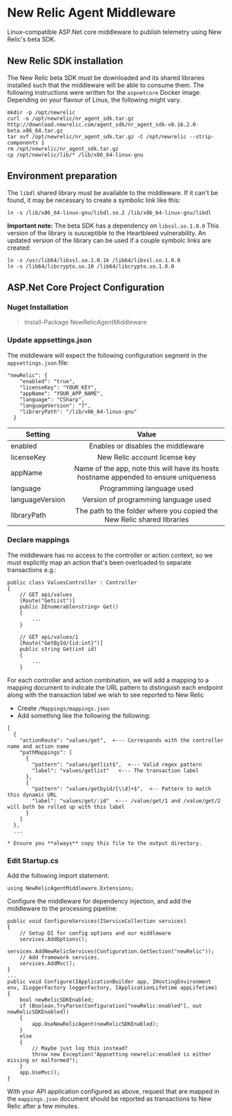# New Relic Agent Middleware
Linux-compatible ASP.Net core middleware to publish telemetry using New Relic's beta SDK.

## New Relic SDK installation

The New Relic beta SDK must be downloaded and its shared libraries installed such that
the middleware will be able to consume them. The following instructions were written for the 
`aspnetcore` Docker image. Depending on your flavour of Linux, the following might vary.

```
mkdir -p /opt/newrelic
curl -o /opt/newrelic/nr_agent_sdk.tar.gz http://download.newrelic.com/agent_sdk/nr_agent_sdk-v0.16.2.0-beta.x86_64.tar.gz
tar xvf /opt/newrelic/nr_agent_sdk.tar.gz -C /opt/newrelic --strip-components 1
rm /opt/newrelic/nr_agent_sdk.tar.gz
cp /opt/newrelic/lib/* /lib/x86_64-linux-gnu
```

## Environment preparation

The `libdl` shared library must be available to the middleware. If it can't be found, it
may be necessary to create a symbolic link like this:

```
ln -s /lib/x86_64-linux-gnu/libdl.so.2 /lib/x86_64-linux-gnu/libdl
```

**Important note:** The beta SDK has a dependency on `libssl.so.1.0.0` This version of
the library is susceptible to the Heartbleed vulnerability. An updated version of the library
can be used if a couple symbolc links are created:

```
ln -s /usr/lib64/libssl.so.1.0.1k /lib64/libssl.so.1.0.0
ln -s /lib64/libcrypto.so.10 /lib64/libcrypto.so.1.0.0
```

## ASP.Net Core Project Configuration

### Nuget Installation

> Install-Package NewRelicAgentMiddleware

### Update appsettings.json

The middleware will expect the following configuration segment in the `appsettings.json` file:

```
"newRelic": {
    "enabled": "true",
    "licenseKey": "YOUR_KEY",
    "appName": "YOUR_APP_NAME",
    "language": "CSharp",
    "languageVersion": "7",
	"libraryPath": "/lib/x86_64-linux-gnu"
  }
```

| Setting         | Value |
| --------------- |:-------------:                                                                        |
| enabled         | Enables or disables the middleware                                                    |
| licenseKey      | New Relic account license key                                                         |
| appName         | Name of the app, note this will have its hosts hostname appended to ensure uniqueness |
| language        | Programming language used                                                             |
| languageVersion | Version of programming language used                                                  |
| libraryPath     | The path to the folder where you copied the New Relic shared libraries                |

### Declare mappings

The middleware has no access to the controller or action context, so we must explicitly map an action that's been overloaded to separate transactions e.g.:
 
```
public class ValuesController : Controller
{
	// GET api/values
	[Route("GetList")]
	public IEnumerable<string> Get()
	{
		...
	}

	// GET api/values/1
	[Route("GetById/{id:int}")]
	public string Get(int id)
	{
		...
	}   
```

For each controller and action combination, we will add a mapping to a mapping document to indicate the
URL pattern to distinguish each endpoint along with the transaction label we wish to see reported 
to New Relic
* Create `/Mappings/mappings.json`
* Add something like the following the following:
```
[
  {
    "actionRoute": "values/get",  <--- Corresponds with the controller name and action name
    "pathMappings": [
      {
        "pattern": "values/getlist$",  <--- Valid regex pattern
        "label": "values/getlist"   <--- The transaction label
      },
      {
        "pattern": "values/getbyid/[\\d]+$",  <-- Pattern to match this dynamic URL
        "label": "values/get/:id"  <--- /value/get/1 and /value/get/2 will both be rolled up with this label
      }
    ]
  },
  ...
  
* Ensure you **always** copy this file to the output directory.
```

### Edit Startup.cs

Add the following import statement:

`using NewRelicAgentMiddleware.Extensions;`

Configure the middleware for dependency injection, and add the middleware to the processing pipeline:

```
public void ConfigureServices(IServiceCollection services)
{
	// Setup DI for config options and our middleware
	services.AddOptions();
	services.AddNewRelicServices(Configuration.GetSection("newRelic"));
	// Add framework services.
	services.AddMvc();
}
...
public void Configure(IApplicationBuilder app, IHostingEnvironment env, ILoggerFactory loggerFactory, IApplicationLifetime appLifetime)
{
	bool newRelicSDKEnabled;
	if (Boolean.TryParse(Configuration["newRelic:enabled"], out newRelicSDKEnabled))
	{
		app.UseNewRelicAgent(newRelicSDKEnabled);
	}
	else
	{
		// Maybe just log this instead?
		throw new Exception("Appsetting newrelic:enabled is either missing or malformed");
	}
	app.UseMvc();
}

```

With your API application configured as above, request that are mapped in the `mappings.json` document
should be reported as transactions to New Relic after a few minutes.